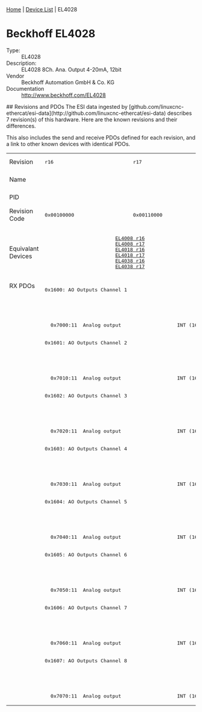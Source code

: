 <div class="nav"><a href="/esi-data">Home</a> | <a href="/esi-data/devices">Device List</a> | EL4028</div>

#  Beckhoff EL4028

<dl>
  <dt>Type:</dt><dd>EL4028</dd>
  <dt>Description:</dt><dd>EL4028 8Ch. Ana. Output 4-20mA, 12bit</dd>
  <dt>Vendor</dt><dd>Beckhoff Automation GmbH & Co. KG</dd>
  <dt>Documentation</dt><dd><a href="http://www.beckhoff.com/EL4028">http://www.beckhoff.com/EL4028</a></dd>
</dl>
## Revisions and PDOs
The ESI data ingested by [github.com/linuxcnc-ethercat/esi-data](http://github.com/linuxcnc-ethercat/esi-data) describes 7 revision(s) of this hardware.  Here are the known revisions and their differences.

This also includes the send and receive PDOs defined for each revision, and a link to other known devices with identical PDOs.

<table>
<tr >
<td class="first">Revision</td>
<td ><pre>r16</pre></td>
<td ><pre>r17</pre></td>
<td ><pre>r18</pre></td>
<td ><pre>r19</pre></td>
<td ><pre>r20</pre></td>
<td ><pre>r21</pre></td>
<td ><pre>r22</pre></td>
</tr>
<tr >
<td class="first">Name</td>
<td  colspan=7 align="center"><pre>EL4028 8Ch. Ana. Output 4-20mA, 12bit</pre></td>
</tr>
<tr >
<td class="first">PID</td>
<td  colspan=7 align="center"><pre>0x0fbc3052</pre></td>
</tr>
<tr >
<td class="first">Revision Code</td>
<td ><pre>0x00100000</pre></td>
<td ><pre>0x00110000</pre></td>
<td ><pre>0x00120000</pre></td>
<td ><pre>0x00130000</pre></td>
<td ><pre>0x00140000</pre></td>
<td ><pre>0x00150000</pre></td>
<td ><pre>0x00160000</pre></td>
</tr>
<tr >
<td class="first">Equivalant Devices</td>
<td  colspan=2 align="center"><pre><a href="EL4008">EL4008 r16</a><br/><a href="EL4008">EL4008 r17</a><br/><a href="EL4018">EL4018 r16</a><br/><a href="EL4018">EL4018 r17</a><br/><a href="EL4038">EL4038 r16</a><br/><a href="EL4038">EL4038 r17</a></pre></td>
<td ><pre><a href="EL4008">EL4008 r18</a><br/><a href="EL4018">EL4018 r18</a><br/><a href="EL4038">EL4038 r18</a></pre></td>
<td  colspan=3 align="center"><pre><a href="EJ4008">EJ4008 r20</a><br/><a href="EJ4018">EJ4018 r16</a><br/><a href="EL4008">EL4008 r19</a><br/><a href="EL4008">EL4008 r20</a><br/><a href="EL4018">EL4018 r19</a><br/><a href="EL4018">EL4018 r20</a><br/><a href="EL4038">EL4038 r19</a><br/><a href="EL4038">EL4038 r20</a></pre></td>
<td ><pre><a href="EL4008">EL4008 r21</a><br/><a href="EL4018">EL4018 r21</a><br/><a href="EL4038">EL4038 r21</a></pre></td>
</tr>
<tr class="rxpdo pdosection">
<td class="first" rowspan=24 valign=top>RX PDOs</td>
<td colspan=2 align="left"><pre>0x1600: AO Outputs Channel 1</pre></td>
<td><pre>0x1600: AO Output Channel 1</pre></td>
<td colspan=4 align="left"><pre>0x1600: AO Outputs Channel 1</pre></td>
<td></td>
</tr>
<tr class="rxpdo">
<td  colspan=2 align="left"></td>
<td ><pre>  0x7000:01  Analog output                   INT (16 bits)</pre></td>
<td  colspan=4 align="left"></td>
</tr>
<tr class="rxpdo">
<td  colspan=2 align="left"><pre>  0x7000:11  Analog output                   INT (16 bits)</pre></td>
<td ></td>
<td  colspan=4 align="left"><pre>  0x7000:11  Analog output                   INT (16 bits)</pre></td>
</tr>
<tr class="rxpdo pdosection">
<td  colspan=2 align="left"><pre>0x1601: AO Outputs Channel 2</pre></td>
<td ><pre>0x1601: AO Output Channel 2</pre></td>
<td  colspan=4 align="left"><pre>0x1601: AO Outputs Channel 2</pre></td>
</tr>
<tr class="rxpdo">
<td  colspan=2 align="left"></td>
<td ><pre>  0x7010:01  Analog output                   INT (16 bits)</pre></td>
<td  colspan=4 align="left"></td>
</tr>
<tr class="rxpdo">
<td  colspan=2 align="left"><pre>  0x7010:11  Analog output                   INT (16 bits)</pre></td>
<td ></td>
<td  colspan=4 align="left"><pre>  0x7010:11  Analog output                   INT (16 bits)</pre></td>
</tr>
<tr class="rxpdo pdosection">
<td  colspan=2 align="left"><pre>0x1602: AO Outputs Channel 3</pre></td>
<td ><pre>0x1602: AO Output Channel 3</pre></td>
<td  colspan=4 align="left"><pre>0x1602: AO Outputs Channel 3</pre></td>
</tr>
<tr class="rxpdo">
<td  colspan=2 align="left"></td>
<td ><pre>  0x7020:01  Analog output                   INT (16 bits)</pre></td>
<td  colspan=4 align="left"></td>
</tr>
<tr class="rxpdo">
<td  colspan=2 align="left"><pre>  0x7020:11  Analog output                   INT (16 bits)</pre></td>
<td ></td>
<td  colspan=4 align="left"><pre>  0x7020:11  Analog output                   INT (16 bits)</pre></td>
</tr>
<tr class="rxpdo pdosection">
<td  colspan=2 align="left"><pre>0x1603: AO Outputs Channel 4</pre></td>
<td ><pre>0x1603: AO Output Channel 4</pre></td>
<td  colspan=4 align="left"><pre>0x1603: AO Outputs Channel 4</pre></td>
</tr>
<tr class="rxpdo">
<td  colspan=2 align="left"></td>
<td ><pre>  0x7030:01  Analog output                   INT (16 bits)</pre></td>
<td  colspan=4 align="left"></td>
</tr>
<tr class="rxpdo">
<td  colspan=2 align="left"><pre>  0x7030:11  Analog output                   INT (16 bits)</pre></td>
<td ></td>
<td  colspan=4 align="left"><pre>  0x7030:11  Analog output                   INT (16 bits)</pre></td>
</tr>
<tr class="rxpdo pdosection">
<td  colspan=2 align="left"><pre>0x1604: AO Outputs Channel 5</pre></td>
<td ><pre>0x1604: AO Output Channel 5</pre></td>
<td  colspan=4 align="left"><pre>0x1604: AO Outputs Channel 5</pre></td>
</tr>
<tr class="rxpdo">
<td  colspan=2 align="left"></td>
<td ><pre>  0x7040:01  Analog output                   INT (16 bits)</pre></td>
<td  colspan=4 align="left"></td>
</tr>
<tr class="rxpdo">
<td  colspan=2 align="left"><pre>  0x7040:11  Analog output                   INT (16 bits)</pre></td>
<td ></td>
<td  colspan=4 align="left"><pre>  0x7040:11  Analog output                   INT (16 bits)</pre></td>
</tr>
<tr class="rxpdo pdosection">
<td  colspan=2 align="left"><pre>0x1605: AO Outputs Channel 6</pre></td>
<td ><pre>0x1605: AO Output Channel 6</pre></td>
<td  colspan=4 align="left"><pre>0x1605: AO Outputs Channel 6</pre></td>
</tr>
<tr class="rxpdo">
<td  colspan=2 align="left"></td>
<td ><pre>  0x7050:01  Analog output                   INT (16 bits)</pre></td>
<td  colspan=4 align="left"></td>
</tr>
<tr class="rxpdo">
<td  colspan=2 align="left"><pre>  0x7050:11  Analog output                   INT (16 bits)</pre></td>
<td ></td>
<td  colspan=4 align="left"><pre>  0x7050:11  Analog output                   INT (16 bits)</pre></td>
</tr>
<tr class="rxpdo pdosection">
<td  colspan=2 align="left"><pre>0x1606: AO Outputs Channel 7</pre></td>
<td ><pre>0x1606: AO Output Channel 7</pre></td>
<td  colspan=4 align="left"><pre>0x1606: AO Outputs Channel 7</pre></td>
</tr>
<tr class="rxpdo">
<td  colspan=2 align="left"></td>
<td ><pre>  0x7060:01  Analog output                   INT (16 bits)</pre></td>
<td  colspan=4 align="left"></td>
</tr>
<tr class="rxpdo">
<td  colspan=2 align="left"><pre>  0x7060:11  Analog output                   INT (16 bits)</pre></td>
<td ></td>
<td  colspan=4 align="left"><pre>  0x7060:11  Analog output                   INT (16 bits)</pre></td>
</tr>
<tr class="rxpdo pdosection">
<td  colspan=2 align="left"><pre>0x1607: AO Outputs Channel 8</pre></td>
<td ><pre>0x1607: AO Output Channel 8</pre></td>
<td  colspan=4 align="left"><pre>0x1607: AO Outputs Channel 8</pre></td>
</tr>
<tr class="rxpdo">
<td  colspan=2 align="left"></td>
<td ><pre>  0x7070:01  Analog output                   INT (16 bits)</pre></td>
<td  colspan=4 align="left"></td>
</tr>
<tr class="rxpdo">
<td  colspan=2 align="left"><pre>  0x7070:11  Analog output                   INT (16 bits)</pre></td>
<td ></td>
<td  colspan=4 align="left"><pre>  0x7070:11  Analog output                   INT (16 bits)</pre></td>
</tr>
</table>
